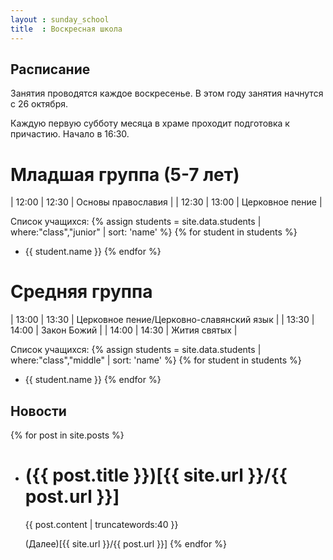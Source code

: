 ```yaml
---
layout : sunday_school
title  : Воскресная школа
---
```

Расписание
----------
Занятия проводятся каждое воскресенье. В этом году занятия начнутся с 26 октября.

Каждую первую субботу месяца в храме проходит подготовка к причастию. Начало в 16:30.

Младшая группа (5-7 лет)
========================

| 12:00 | 12:30 | Основы православия |
| 12:30 | 13:00 | Церковное пение    |

Список учащихся:
{% assign students = site.data.students | where:"class","junior" | sort: 'name' %} 
{% for student in students %}
* {{ student.name }}
{% endfor %}

Средняя группа
==============

| 13:00 | 13:30 | Церковное пение/Церковно-славянский язык |
| 13:30 | 14:00 | Закон Божий                              |
| 14:00 | 14:30 | Жития святых                             |

Список учащихся:
{% assign students = site.data.students | where:"class","middle" | sort: 'name' %} 
{% for student in students %}
* {{ student.name }}
{% endfor %}

Новости
-------
{% for post in site.posts %}
* ({{ post.title }})[{{ site.url }}/{{ post.url }}]
  =================================================
  {{ post.content | truncatewords:40 }}
  
  (Далее)[{{ site.url }}/{{ post.url }}]
{% endfor %}
